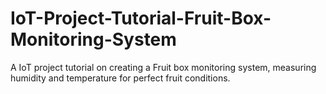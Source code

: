 # IoT-Project-Tutorial-Fruit-Box-Monitoring-System
A IoT project tutorial on creating a Fruit box monitoring system, measuring humidity and temperature for perfect fruit conditions.

